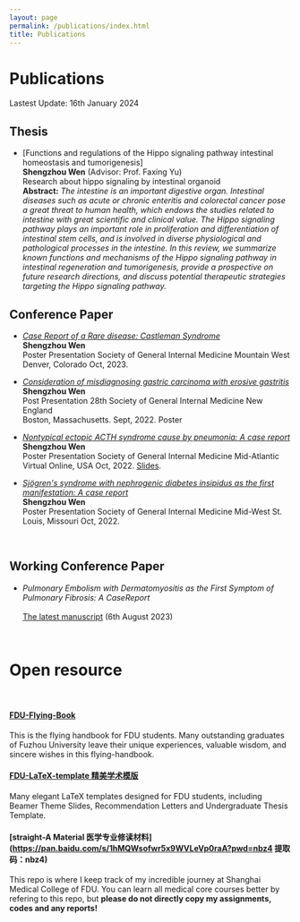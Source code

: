 ```yaml
---
layout: page
permalink: /publications/index.html
title: Publications
---
```


# Publications

Lastest Update: 16th January 2024

## Thesis

- [Functions and regulations of the Hippo signaling pathway intestinal homeostasis and tumorigenesis]<br>**Shengzhou Wen** (Advisor: Prof. Faxing Yu)<br>Research about hippo signaling by intestinal organoid<br>**Abstract:** *The intestine is an important digestive organ. Intestinal diseases such as acute or chronic enteritis*
  *and colorectal cancer pose a great threat to human health, which endows the studies related to intestine with great*
  *scientific and clinical value. The Hippo signaling pathway plays an important role in proliferation and differentiation*
  *of intestinal stem cells, and is involved in diverse physiological and pathological processes in the intestine. In this*
  *review, we summarize known functions and mechanisms of the Hippo signaling pathway in intestinal regeneration*
  *and tumorigenesis, provide a prospective on future research directions, and discuss potential therapeutic strategies*
  *targeting the Hippo signaling pathway.*

## Conference Paper

- [*Case Report of a Rare disease: Castleman Syndrome*](https://shengzhou9610.github.io/mypaper/Mountain2023.pdf)<br>**Shengzhou Wen**<br>Poster Presentation Society of General Internal Medicine Mountain West                                                                                                           Denver, Colorado Oct, 2023.

- [*Consideration of misdiagnosing gastric carcinoma with erosive gastritis*](https://shengzhou9610.github.io/mypaper/NewEngland2022.pdf)<br>**Shengzhou Wen**<br>Post Presentation 28th Society of General Internal Medicine New England<br>Boston, Massachusetts. Sept, 2022.  Poster

-  [*Nontypical ectopic ACTH syndrome cause by pneumonia: A case report*](https://shengzhou9610.github.io/mypaper/Midatlantic2022.pdf)<br>**Shengzhou Wen**<br>Poster Presentation Society of General Internal Medicine Mid-Atlantic                                                                                                      Virtual Online, USA Oct, 2022.  [Slides](https://caihanlin.com/mypaper/slides/2023-ICAROB-Pre.pdf).

- [*Sjögren's syndrome with nephrogenic diabetes insipidus as the first manifestation: A*
  *case report*](https://shengzhou9610.github.io/mypaper/MidWest2022.pdf)<br>**Shengzhou Wen**<br>Poster Presentation Society of General Internal Medicine Mid-West                                                                                                           St. Louis, Missouri Oct, 2022.
  
  

<br>

## Working Conference Paper

- *Pulmonary Embolism with Dermatomyositis as the First Symptom of Pulmonary Fibrosis: A CaseReport*<br><br>[The latest manuscript](https://shengzhou9610.github.io/mypaper/NewEngland2023.pdf) (6th August 2023)

<br>

# Open resource 

<br>

#### [FDU-Flying-Book ](https://fzu-fly.online/)

This is the flying handbook for FDU students. Many outstanding graduates of Fuzhou University leave their unique experiences, valuable wisdom, and sincere wishes in this flying-handbook.

#### [FDU-LaTeX-template 精美学术模版](https://github.com/GuangLun2000/FZU-latex-template)

Many elegant LaTeX templates designed for FDU students, including Beamer Theme Slides, Recommendation Letters and Undergraduate Thesis Template.

#### [straight-A Material 医学专业修读材料](https://pan.baidu.com/s/1hMQWsofwr5x9WVLeVp0raA?pwd=nbz4 提取码：nbz4)

This repo is where I keep track of my incredible journey at Shanghai Medical College of FDU. You can learn all medical core courses better by refering to this repo, but **please do not directly copy my assignments, codes and any reports!**
